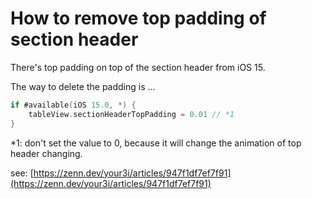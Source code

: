 # How to remove top padding of section header

There's top padding on top of the section header from iOS 15.

The way to delete the padding is ...

```swift
if #available(iOS 15.0, *) {
    tableView.sectionHeaderTopPadding = 0.01 // *1
}
```

\*1: don't set the value to 0, because it will change the animation of top header changing.

see: [https://zenn.dev/your3i/articles/947f1df7ef7f91](https://zenn.dev/your3i/articles/947f1df7ef7f91)

